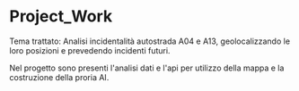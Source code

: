 # Project_Work
Tema trattato: Analisi incidentalità autostrada A04 e A13, geolocalizzando le loro posizioni e prevedendo incidenti futuri.	

Nel progetto sono presenti l'analisi dati e l'api per utilizzo della mappa e la costruzione della proria AI.
